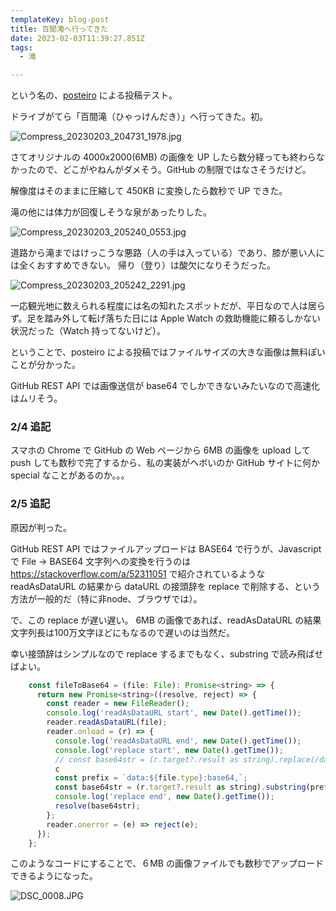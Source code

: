 ```yaml
---
templateKey: blog-post
title: 百聞滝へ行ってきた
date: 2023-02-03T11:39:27.851Z
tags: 
  - 滝

---
```

という名の、[posteiro](https://amay077.github.io/posteiro/) による投稿テスト。

ドライブがてら「百間滝（ひゃっけんだき）」へ行ってきた。初。

![Compress_20230203_204731_1978.jpg](https://raw.githubusercontent.com/amay077/gatsby-starter-netlify-cms/master/src/img/2023-02-03-01GRBHPYVKG90XQ5PN11MYXHEA.png)

さてオリジナルの 4000x2000(6MB) の画像を UP したら数分経っても終わらなかったので、どこがやねんがダメそう。GitHub の制限ではなさそうだけど。

解像度はそのままに圧縮して 450KB に変換したら数秒で UP できた。

滝の他には体力が回復しそうな泉があったりした。

![Compress_20230203_205240_0553.jpg](https://raw.githubusercontent.com/amay077/gatsby-starter-netlify-cms/master/src/img/2023-02-03-01GRBHZ3DG3A5VXG92J1RPQ6CZ.png)

道路から滝まではけっこうな悪路（人の手は入っている）であり、膝が悪い人には全くおすすめできない。
帰り（登り）は酸欠になりそうだった。

![Compress_20230203_205242_2291.jpg](https://raw.githubusercontent.com/amay077/gatsby-starter-netlify-cms/master/src/img/2023-02-03-01GRBJ6YCV0BE3YMKWMJG4A7M1.png)

一応観光地に数えられる程度には名の知れたスポットだが、平日なので人は居らず。足を踏み外して転げ落ちた日には Apple Watch の救助機能に頼るしかない状況だった（Watch 持ってないけど）。

ということで、posteiro による投稿ではファイルサイズの大きな画像は無料ぽいことが分かった。

GitHub REST API では画像送信が base64  でしかできないみたいなので高速化はムリそう。

### 2/4 追記

スマホの Chrome で GitHub の Web ページから 6MB の画像を upload して push しても数秒で完了するから、私の実装がヘボいのか GitHub サイトに何か special なことがあるのか。。。

### 2/5 追記

原因が判った。


GitHub REST API ではファイルアップロードは BASE64 で行うが、Javascript で File → BASE64 文字列への変換を行うのは https://stackoverflow.com/a/52311051 で紹介されているような readAsDataURL の結果から dataURL の接頭辞を replace で削除する、という方法が一般的だ（特に非node、ブラウザでは）。

で、この replace が遅い遅い。
6MB の画像であれば、readAsDataURL の結果文字列長は100万文字ほどにもなるので遅いのは当然だ。

幸い接頭辞はシンプルなので replace するまでもなく、substring で読み飛ばせばよい。


```javascript
    const fileToBase64 = (file: File): Promise<string> => {
      return new Promise<string>((resolve, reject) => {
        const reader = new FileReader();
        console.log('readAsDataURL start', new Date().getTime());
        reader.readAsDataURL(file);
        reader.onload = (r) => {
          console.log('readAsDataURL end', new Date().getTime());
          console.log('replace start', new Date().getTime());
          // const base64str = (r.target?.result as string).replace(/data:.*\/.*;base64,/, '');
          c
          const prefix = `data:${file.type}:base64,`;
          const base64str = (r.target?.result as string).substring(prefix.length);
          console.log('replace end', new Date().getTime());
          resolve(base64str);
        };
        reader.onerror = (e) => reject(e);
      });
    };
```

このようなコードにすることで、６MB の画像ファイルでも数秒でアップロードできるようになった。

![DSC_0008.JPG](https://raw.githubusercontent.com/amay077/gatsby-starter-netlify-cms/master/src/img/2023-02-05-01GRGQ2TS0Y7P4YCZQRAMJZ97K.png)